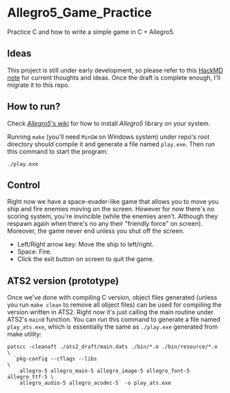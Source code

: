 
[logo]: src/resource/img/enemy.png "Project Logo"

# Allegro5_Game_Practice
Practice C and how to write a simple game in C + Allegro5.

## Ideas
This project is still under early development, so please refer to this [HackMD note](https://hackmd.io/nwfPX-jZT5O-KJozp2durQ) for current thoughts and ideas. Once the draft is complete enough, I'll migrate it to this repo.

## How to run?
Check [*Allegro5*'s wiki](https://github.com/liballeg/allegro_wiki/wiki/Quickstart) for how to install *Allegro5* library on your system.

Running `make` (you'll need `MinGW` on Windows system) under repo's root directory should compile it and generate a file named `play.exe`. Then run this command to start the program:

```shell
./play.exe
```

## Control
Right now we have a space-evader-like game that allows you to move you ship and fire enemies moving on the screen. However for now there's no scoring system, you're invincible (while the enemies aren't. Although they respawn again when there's no any their "friendly force" on screen). Moreover, the game never end unless you shut off the screen.

  - Left/Right arrow key: Move the ship to left/right.
  - Space: Fire.
  - Click the exit button on screen to quit the game.

## ATS2 version (prototype)
Once we've done with compiling C version, object files generated (unless you run `make clean` to remove all object files) can be used for compiling the version written in ATS2. Right now it's just calling the main routine under ATS2's `main0` function. You can run this command to generate a file named `play_ats.exe`, which is essentially the same as `./play.exe` generated from make utility:

```shell
patscc -cleanaft ./ats2_draft/main.dats ./bin/*.o ./bin/resource/*.o      \
  `pkg-config --cflags --libs                                             \
    allegro-5 allegro_main-5 allegro_image-5 allegro_font-5 allegro_ttf-5 \
    allegro_audio-5 allegro_acodec-5` -o play_ats.exe
```

